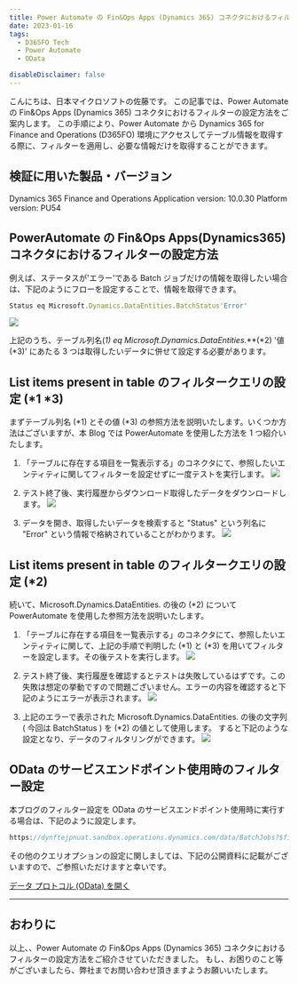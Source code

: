 ```yaml
---
title: Power Automate の Fin&Ops Apps (Dynamics 365) コネクタにおけるフィルターの設定方法
date: 2023-01-16
tags:
  - D365FO Tech
  - Power Automate
  - OData

disableDisclaimer: false
---
```


こんにちは、日本マイクロソフトの佐藤です。
この記事では、Power Automate の Fin&Ops Apps (Dynamics 365) コネクタにおけるフィルターの設定方法をご案内します。
この手順により、Power Automate から Dynamics 365 for Finance and Operations (D365FO) 環境にアクセスしてテーブル情報を取得する際に、フィルターを適用し、必要な情報だけを取得することができます。  

<!-- more -->
## 検証に用いた製品・バージョン
Dynamics 365 Finance and Operations
Application version: 10.0.30
Platform version: PU54

## PowerAutomate の Fin&Ops Apps(Dynamics365) コネクタにおけるフィルターの設定方法

例えば、ステータスが'エラー'である Batch ジョブだけの情報を取得したい場合は、下記のようにフローを設定することで、情報を取得できます。

```javascript
Status eq Microsoft.Dynamics.DataEntities.BatchStatus'Error'
```
![](./how-to-powerautomateapi/automate1.png)

上記のうち、テーブル列名(*1) eq Microsoft.Dynamics.DataEntities.***(*2) '値(*3)'
にあたる 3 つは取得したいデータに併せて設定する必要があります。

## List items present in table のフィルタークエリの設定 (*1 *3)
まずテーブル列名 (*1) とその値 (*3) の参照方法を説明いたします。いくつか方法はございますが、本 Blog では PowerAutomate を使用した方法を 1 つ紹介いたします。

1. 「テーブルに存在する項目を一覧表示する」のコネクタにて、参照したいエンティティに関してフィルターを設定せずに一度テストを実行します。
![](./how-to-powerautomateapi/automate2.png)

2. テスト終了後、実行履歴からダウンロード取得したデータをダウンロードします。
![](./how-to-powerautomateapi/automate3.png)

3. データを開き、取得したいデータを検索すると "Status" という列名に "Error" という情報で格納されていることがわかります。
![](./how-to-powerautomateapi/automate4.png)

## List items present in table のフィルタークエリの設定 (*2)
続いて、Microsoft.Dynamics.DataEntities. の後の (*2) について PowerAutomate を使用した参照方法を説明いたします。

1. 「テーブルに存在する項目を一覧表示する」のコネクタにて、参照したいエンティティに関して、上記の手順で判明した (*1) と (*3) を用いてフィルターを設定します。その後テストを実行します。
![](./how-to-powerautomateapi/automate5.png)

2. テスト終了後、実行履歴を確認するとテストは失敗しているはずです。この失敗は想定の挙動ですので問題ございません。エラーの内容を確認すると下記のようにエラーが表示されます。
![](./how-to-powerautomateapi/automate6.png)

3. 上記のエラーで表示された Microsoft.Dynamics.DataEntities. の後の文字列 ( 今回は BatchStatus ) を (*2) の値として使用します。
すると下記のような設定となり、データのフィルタリングができます。
![](./how-to-powerautomateapi/automate1.png)

## OData のサービスエンドポイント使用時のフィルター設定
本ブログのフィルター設定を OData のサービスエンドポイント使用時に実行する場合は、下記のように設定します。

```javascript
https://dynftejpnuat.sandbox.operations.dynamics.com/data/BatchJobs?$filter=Status eq Microsoft.Dynamics.DataEntities.BatchStatus'Error'
```
その他のクエリオプションの設定に関しましては、下記の公開資料に記載がございますので、ご参照いただけますと幸いです。

[データ プロトコル (OData) を開く](https://learn.microsoft.com/ja-jp/dynamics365/fin-ops-core/dev-itpro/data-entities/odata)

---
## おわりに  

以上、、Power Automate の Fin&Ops Apps (Dynamics 365) コネクタにおけるフィルターの設定方法をご紹介させていただきました。
もし、お困りのこと等がございましたら、弊社までお問い合わせ頂きますようお願いいたします。  
